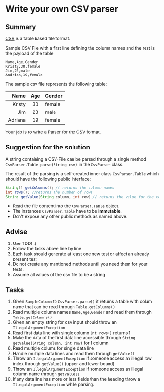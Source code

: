 # Write your own CSV parser

## Summary

[CSV](https://en.wikipedia.org/wiki/Comma-separated_values) is a table based file format.

Sample CSV File with a first line defining the column names and the rest is the payload of the table

```csv
Name,Age,Gender
Kristy,30,female
Jim,23,male
Andrina,19,female
```

The sample csv file represents the following table:

|    Name |  Age  | Gender |
| ------: | :---: | :----- |
|  Kristy |  30   | female |
|     Jim |  23   | male   |
| Adriana |  19   | female |


Your job is to write a Parser for the CSV format.

## Suggestion for the solution

A string containing a CSV-File can be parsed through a single method `CsvParser.Table parse(String csv)` in the `CsvParser` class.

The result of the parsing is a self-created inner class `CsvParser.Table` which should have the following public interface:

```java
String[] getColumns(); // returns the column names
int rows(); //returns the number of rows
String getValue(String column, int row) // returns the value for the column named "column" at the row "row" (zero-based-numbering)
```

- Read the file content into the `CsvParser.Table` object.
- The instances `CsvParser.Table` have to be **immutable**.
- Don't expose any other public methods as named above.

## Advise

1. Use TDD! :)
2. Follow the tasks above line by line
3. Each task should generate at least one new test or affect an already present test
4. Do not create any mentioned methods until you need them for your tests.
5. Assume all values of the csv file to be a string

## Tasks

1. Given `SampleColumn` to `CsvParser.parse()` it returns a table with colum name that can be read through `Table.getColumns()`
2. Read multiple column names `Name,Age,Gender` and read them through `Table.getColumns()` 
3. Given an empty string for csv input should throw an `IllegalArgumentException`
4. Read first data line with single column `int rows()` returns 1
5. Make the data of the first data line accessible through `String getValue(String column, int row)` for 1 column
6. Read multiple colums for single data line
7. Handle multiple data lines and read them through `getValue()`
8. Throw an `IllegalArgumentException` if someone access an illegal row index through `getValue()` (upper and lower bound)
9. Throw an `IllegalArgumentException` if someone access an illegal column name through `getValue()`
10. If any data line has more or less fields than the heading throw a `IllegalArgumentException` while parsing.
